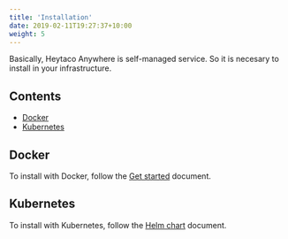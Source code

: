 ```yaml
---
title: 'Installation'
date: 2019-02-11T19:27:37+10:00
weight: 5
---
```


Basically, Heytaco Anywhere is self-managed service. So it is necesary to install in your infrastructure.

## Contents

* [Docker](#docker)
* [Kubernetes](#kubernetes)

## Docker

To install with Docker, follow the [Get started](/docs/get-started) document.

## Kubernetes

To install with Kubernetes, follow the [Helm chart](https://github.com/heytaco-anywhere/helm-chart) document.
